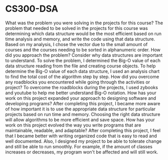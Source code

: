 # CS300-DSA
What was the problem you were solving in the projects for this course?
The problem that needed to be solved in the projects for this course was determining which data structure would be the most efficient based on run time analysis and memory, and write the code using that data structure. Based on my analysis, I chose the vector due to the small amount of courses and the courses needing to be sorted in alphanumeric order.
How did you approach the problem? Consider why data structures are important to understand.
To solve the problem, I determined the Big-O value of each data structure reading from the file and creating course objects. To help determine the Big-O value of each data structure, I used an analysis chart to find the total cost of the algorithm step by step.
How did you overcome any roadblocks you encountered while going through the activities or project?
To overcome the roadblocks during the projects, I used zybooks and youtube to help me better understand Big-O notation.
How has your work on this project expanded your approach to designing software and developing programs?
After completing this project, I became more aware of how important it is to use the appropriate data structure for particular projects based on run time and memory. Choosing the right data structure will allow algorithms to be more efficient and save space.
How has your work on this project evolved the way you write programs that are maintainable, readable, and adaptable?
After completing this project, I feel that I became better with writing organized code that is easy to read and well documented. Also, I designed my project to be able to tolerate change and still be able to run smoothly. For example, if the amount of classes increases or decreases, my program won't be affected and will still work.
